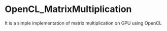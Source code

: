 # OpenCL_MatrixMultiplication #
It is a simple implementation of matrix multiplication on GPU using OpenCL

